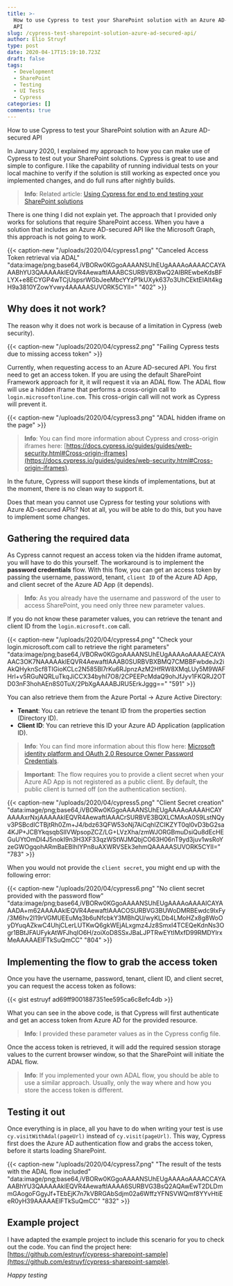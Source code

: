 ```yaml
---
title: >-
  How to use Cypress to test your SharePoint solution with an Azure AD-secured
  API
slug: /cypress-test-sharepoint-solution-azure-ad-secured-api/
author: Elio Struyf
type: post
date: 2020-04-17T15:19:10.723Z
draft: false
tags:
  - Development
  - SharePoint
  - Testing
  - UI Tests
  - Cypress
categories: []
comments: true
---
```


How to use Cypress to test your SharePoint solution with an Azure AD-secured API

In January 2020, I explained my approach to how you can make use of Cypress to test out your SharePoint solutions. Cypress is great to use and simple to configure. I like the capability of running individual tests on your local machine to verify if the solution is still working as expected once you implemented changes, and do full runs after nightly builds.

> **Info**: Related article: [Using Cypress for end to end testing your SharePoint solutions](https://www.eliostruyf.com/cypress-testing-sharepoint-solutions/)

There is one thing I did not explain yet. The approach that I provided only works for solutions that require SharePoint access. When you have a solution that includes an Azure AD-secured API like the Microsoft Graph, this approach is not going to work.

{{< caption-new "/uploads/2020/04/cypress1.png" "Canceled Access Token retrieval via ADAL"  "data:image/png;base64,iVBORw0KGgoAAAANSUhEUgAAAAoAAAACCAYAAABhYU3QAAAAAklEQVR4AewaftIAAABCSURBVBXBwQ2AIBREwbeKdsBFLYX+e8ECYGP4wTCjUspsrWGbJeeMbcYYzP1kUXyk637o3UhCEktEIAlt4kgH9a3810YZowYvwy4AAAAASUVORK5CYII=" "402" >}}

## Why does it not work?

The reason why it does not work is because of a limitation in Cypress (web security).

{{< caption-new "/uploads/2020/04/cypress2.png" "Failing Cypress tests due to missing access token" >}}

Currently, when requesting access to an Azure AD-secured API. You first need to get an access token. If you are using the default SharePoint Framework approach for it, it will request it via an ADAL flow. The ADAL flow will use a hidden iframe that performs a cross-origin call to `login.microsoftonline.com`. This cross-origin call will not work as Cypress will prevent it.


{{< caption-new "/uploads/2020/04/cypress3.png" "ADAL hidden iframe on the page" >}}

> **Info**: You can find more information about Cypress and cross-origin iframes here: [https://docs.cypress.io/guides/guides/web-security.html#Cross-origin-iframes](https://docs.cypress.io/guides/guides/web-security.html#Cross-origin-iframes).

In the future, Cypress will support these kinds of implementations, but at the moment, there is no clean way to support it.

Does that mean you cannot use Cypress for testing your solutions with Azure AD-secured APIs? Not at all, you will be able to do this, but you have to implement some changes.

## Gathering the required data

As Cypress cannot request an access token via the hidden iframe automat, you will have to do this yourself. The workaround is to implement the **password credentials** flow. With this flow, you can get an access token by passing the username, password, tenant, `client ID` of the Azure AD App, and client secret of the Azure AD App (it depends).

> **Info**: As you already have the username and password of the user to access SharePoint, you need only three new parameter values.

If you do not know these parameter values, you can retrieve the tenant and client ID from the `login.microsoft.com` call.

{{< caption-new "/uploads/2020/04/cypress4.png" "Check your login.microsoft.com call to retrieve the right parameters"  "data:image/png;base64,iVBORw0KGgoAAAANSUhEUgAAAAoAAAAECAYAAAC3OK7NAAAAAklEQVR4AewaftIAAAB0SURBVBXBMQ7CMBBFwbdeJx2iAkQHyknScf8TIGioKCLc2N585Bl7rKu6RJpnzAzM2HfRW8XMqLUy5M9WAFHrl+v5RGuNQRLuTkqJiCCX34byhI7O8/2CPEEPcMdaQ9ohJfJyv1FKQRJ2OTD03nF3hohAEn8S0TuX/2PbXgAAAABJRU5ErkJggg==" "591" >}}

You can also retrieve them from the Azure Portal -> Azure Active Directory:

- **Tenant**: You can retrieve the tenant ID from the properties section (Directory ID).
- **Client ID**: You can retrieve this ID your Azure AD Application (application ID).

> **Info**: You can find more information about this flow here: [Microsoft identity platform and OAuth 2.0 Resource Owner Password Credentials](https://docs.microsoft.com/en-us/azure/active-directory/develop/v2-oauth-ropc).

<blockquote class="important">
<p><strong>Important</strong>: The flow requires you to provide a client secret when your Azure AD App is not registered as a public client. By default, the public client is turned off (on the authentication section).</p>
</blockquote>

{{< caption-new "/uploads/2020/04/cypress5.png" "Client Secret creation"  "data:image/png;base64,iVBORw0KGgoAAAANSUhEUgAAAAoAAAAHCAYAAAAxrNxjAAAAAklEQVR4AewaftIAAACrSURBVE3BQXLCMAxA0S9LstNQyv3PSBcdICTBjtRh0Zm+J4/bdz63QFW53oNj7AiCqhIZCIKZYT0ql0vD3bG2sa4KJP+JCBYkqsqbSlIVWpsopZCZ/LG+LVzXha/zmWJORGBmuDsiQu8dEcHEGuUYtOmDI4J5nokI9n3H3XF33qzWStWJMQbjCO63H06nT9yd3juv1wsRoYzeGWOgqohARmBaEBIhIYPn8uAXWRVSEk3ehmQAAAAASUVORK5CYII=" "783" >}}

When you would not provide the `client secret`, you might end up with the following error:

{{< caption-new "/uploads/2020/04/cypress6.png" "No client secret provided with the password flow"  "data:image/png;base64,iVBORw0KGgoAAAANSUhEUgAAAAoAAAAICAYAAADA+m62AAAAAklEQVR4AewaftIAAACOSURBVG3BUWoDMRBEwdc9IxFy/3M6hv2I19rVGMUEEuMq3b6uNfcbkY3MBhQU/wyKLDb4LMoHZx8g8WoOyDYuqAZkwC4UhjCLerLUTKwQ6gkWEjALxgmz4Jz8SmxI4TCEQeKdnNs3Ogr1BBtJFAUFykAtWFJhqIO6H/zoiXoD8SSxJBaLJPTRwEYtIMxfD99RMDYlrxMeAAAAAElFTkSuQmCC" "804" >}}

## Implementing the flow to grab the access token

Once you have the username, password, tenant, client ID, and client secret, you can request the access token as follows:

{{< gist estruyf ad69ff9001887351ee595ca6c8efc4db >}}

What you can see in the above code, is that Cypress will first authenticate and get an access token from Azure AD for the provided resource. 

> **Info**: I provided these parameter values as in the Cypress config file.

Once the access token is retrieved, it will add the required session storage values to the current browser window, so that the SharePoint will initiate the ADAL flow.

> **Info**: If you implemented your own ADAL flow, you should be able to use a similar approach. Usually, only the way where and how you store the access token is different.

## Testing it out

Once everything is in place, all you have to do when writing your test is use `cy.visitWithAdal(pageUrl)` instead of `cy.visit(pageUrl)`. This way, Cypress first does the Azure AD authentication flow and grabs the access token, before it starts loading SharePoint.

{{< caption-new "/uploads/2020/04/cypress7.png" "The result of the tests with the ADAL flow included"  "data:image/png;base64,iVBORw0KGgoAAAANSUhEUgAAAAoAAAACCAYAAABhYU3QAAAAAklEQVR4AewaftIAAAA6SURBVG3BsQ2AQAwEwT2DLDmmGAogoFGgyJf+TEbEjK7n7kVBRGAbSdjm02a6WffzYFNSVWQmf8YYvHtiEeR0yH39AAAAAElFTkSuQmCC" "832" >}}

## Example project

I have adapted the example project to include this scenario for you to check out the code. You can find the project here: [https://github.com/estruyf/cypress-sharepoint-sample](https://github.com/estruyf/cypress-sharepoint-sample).

*Happy testing*
